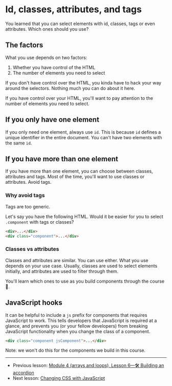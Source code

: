 # Id, classes, attributes, and tags

You learned that you can select elements with id, classes, tags or even attributes. Which ones should you use?

## The factors

What you use depends on two factors:

1. Whether you have control of the HTML
2. The number of elements you need to select

If you don't have control over the HTML, you kinda have to hack your way around the selectors. Nothing much you can do about it here.

If you have control over your HTML, you'll want to pay attention to the number of elements you need to select.

## If you only have one element

If you only need one element, always use `id`. This is because `id` defines a unique identifier in the entire document. You can't have two elements with the same `id`.

## If you have more than one element

If you have more than one element, you can choose between classes, attributes and tags. Most of the time, you'll want to use classes or attributes. Avoid tags.

### Why avoid tags

Tags are too generic.

Let's say you have the following HTML. Would it be easier for you to select `.component` with tags or classes?

```html
<div>...</div>
<div class="component">...</div>
```

### Classes vs attributes

Classes and attributes are similar. You can use either. What you use depends on your use case. Usually, classes are used to select elements initially, and attributes are used to filter through them.

You'll learn which ones to use as you build components through the course 🙂.

## JavaScript hooks

It can be helpful to include a `js` prefix for components that requires JavaScript to work. This tells developers that JavaScript is required at a glance, and prevents you (or your fellow developers) from breaking JavaScript functionality when you change the class of a component.

```html
<div class="component jsComponent">...</div>
```

Note: we won't do this for the components we build in this course.

---

- Previous lesson: [Module 4 (arrays and loops), Lesson 6—🛠 Building an accordion ](../04.arrays-and-loops/06.building-accordion.md)
- Next lesson: [Changing CSS with JavaScript](02.changing-css.md)